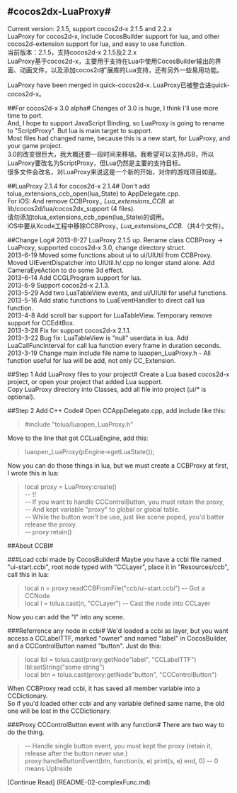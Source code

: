 #cocos2dx-LuaProxy#
-------
Current version: 2.1.5, support cocos2d-x 2.1.5 and 2.2.x  
LuaProxy for cocos2d-x, include CocosBuilder support for lua, and other cocos2d-extension support for lua, and easy to use function.  
当前版本：2.1.5，支持cocos2d-x 2.1.5及2.2.x  
LuaProxy基于cocos2d-x，主要用于支持在Lua中使用CocosBuilder输出的界面、动画文件，以及添加cocos2d扩展库的Lua支持，还有另外一些易用功能。

LuaProxy have been merged in quick-cocos2d-x.
LuaProxy已被整合进quick-cocos2d-x。

##For cocos2d-x 3.0 alpha#
Changes of 3.0 is huge, I think I'll use more time to port.  
And, I hope to support JavaScript Binding, so LuaProxy is going to rename to "ScriptProxy". But lua is main target to support.  
Most files had changed name, because this is a new start, for LuaProxy, and your game project.  
3.0的改变很巨大，我大概还要一段时间来移植。我希望可以支持JSB，所以LuaProxy要改名为ScriptProxy，但Lua仍然是主要的支持目标。  
很多文件会改名，对LuaProxy来说这是一个新的开始，对你的游戏项目如是。  

##LuaProxy 2.1.4 for cocos2d-x 2.1.4#
Don't add tolua_extensions_ccb_open(lua_State) to AppDelegate.cpp.  
For iOS: And remove CCBProxy.*, Lua_extensions_CCB.* at lib/cocos2d/lua/cocos2dx_support (4 files).  
请勿添加tolua_extensions_ccb_open(lua_State)的调用。  
iOS中要从Xcode工程中移除CCBProxy.*, Lua_extensions_CCB.*（共4个文件）。

##Change Log#
2013-8-27 LuaProxy 2.1.5 up. Rename class CCBProxy -> LuaProxy, supported cocos2d-x 3.0, change directory struct.  
2013-6-19 Moved some functions about ui to ui/UIUtil from CCBProxy. Moved UIEventDispatcher into UIUtil.h/.cpp no longer stand alone. Add CameraEyeAction to do some 3d effect.  
2013-6-14 Add CCGLProgram support for lua.  
2013-6-9 Support cocos2d-x 2.1.3.  
2013-5-29 Add two LuaTableView events, and ui/UIUtil for useful functions.  
2013-5-16 Add static functions to LuaEventHandler to direct call lua function.  
2013-4-8 Add scroll bar support for LuaTableView. Temporary remove support for CCEditBox.  
2013-3-28 Fix for support cocos2d-x 2.1.1.  
2013-3-22 Bug fix: LuaTableView is "null" userdata in lua. Add LuaCallFuncInterval for call lua function every frame in duration seconds.  
2013-3-19 Change main include file name to luaopen_LuaProxy.h - All function useful for lua will be add, not only CC_Extension.

##Step 1 Add LuaProxy files to your project#
Create a Lua based cocos2d-x project, or open your project that added Lua support.  
Copy LuaProxy directory into Classes, add all file into project (ui/* is optional).  

##Step 2 Add C++ Code#
Open CCAppDelegate.cpp, add include like this:  
>  #include "tolua/luaopen_LuaProxy.h"

Move to the line that got CCLuaEngine, add this:  
> luaopen_LuaProxy(pEngine->getLuaState());  

Now you can do those things in lua, but we must create a CCBProxy at first, I wrote this in lua:  

> local proxy = LuaProxy:create()  
-- !!  
-- If you want to handle CCControlButton, you must retain the proxy,  
-- And kept variable "proxy" to global or global table.  
-- While the button won't be use, just like scene poped, you'd batter release the proxy.  
-- proxy:retain()

##About CCBI#

###Load ccbi made by CocosBuilder#
Maybe you have a ccbi file named "ui-start.ccbi", root node typed with "CCLayer", place it in "Resources/ccb", call this in lua:

> local n = proxy:readCCBFromFile("ccb/ui-start.ccbi") -- Got a CCNode  
local l = tolua.cast(n, "CCLayer") -- Cast the node into CCLayer  

Now you can add the "l" into any scene.

###Referrence any node in ccbi#
We'd loaded a ccbi as layer, but you want access a CCLabelTTF, marked "owner" and named "label" in CocosBuilder, and a CCControlButton named "button". Just do this:

> local lbl = tolua.cast(proxy:getNode"label", "CCLabelTTF")  
lbl:setString("some string")  
local btn = tolua.cast(proxy:getNode"button", "CCControlButton")

When CCBProxy read ccbi, it has saved all member variable into a CCDictionary.  
So if you'd loaded other ccbi and any variable defined same name, the old one will be lost in the CCDictionary.

###Proxy CCControlButton event with any function#
There are two way to do the thing.  
>  -- Handle single button event, you must kept the proxy (retain it, release after the button never use.)  
proxy:handleButtonEvent(btn, function(s, e) print(s, e) end, 0) -- 0 means UpInside

[Continue Read] (README-02-complexFunc.md)
